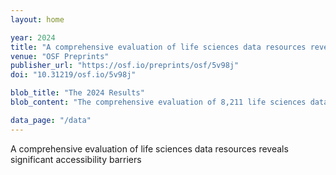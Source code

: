 ```yaml
---
layout: home 

year: 2024
title: "A comprehensive evaluation of life sciences data resources reveals significant accessibility barriers"
venue: "OSF Preprints"
publisher_url: "https://osf.io/preprints/osf/5v98j"
doi: "10.31219/osf.io/5v98j"

blob_title: "The 2024 Results"
blob_content: "The comprehensive evaluation of 8,211 life sciences data resources reveal significant accessibility barriers."

data_page: "/data"
---
```


A comprehensive evaluation of life sciences data resources reveals significant accessibility barriers
